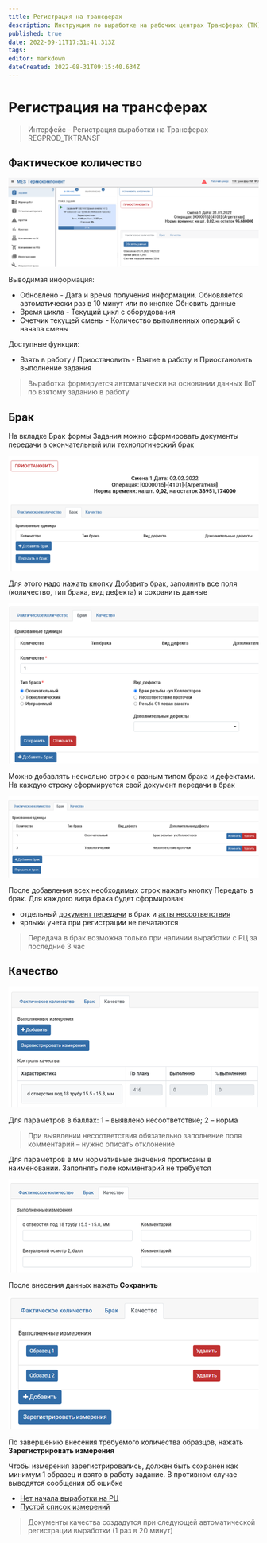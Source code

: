 ```yaml
---
title: Регистрация на трансферах
description: Инструкция по выработке на рабочих центрах Трансферах (ТК)
published: true
date: 2022-09-11T17:31:41.313Z
tags: 
editor: markdown
dateCreated: 2022-08-31T09:15:40.634Z
---
```


# Регистрация на трансферах


>Интерфейс - Регистрация выработки на Трансферах REGPROD\_TKTRANSF


## Фактическое количество

![](<../../../../assets/image (548).png>)

Выводимая информация:

* Обновлено - Дата и время получения информации. Обновляется автоматически раз в 10 минут или по кнопке Обновить данные
* Время цикла - Текущий цикл с оборудования
* Счетчик текущей смены - Количество выполненных операций с начала смены

Доступные функции:

* Взять в работу / Приостановить - Взятие в работу и Приостановить выполнение задания


>Выработка формируется автоматически на основании данных IIoT по взятому заданию в работу


## Брак

На вкладке Брак формы Задания можно сформировать документы передачи в окончательный или технологический брак

![](<../../../../assets/image (180).png>)

Для этого надо нажать кнопку Добавить брак, заполнить все поля (количество, тип брака, вид дефекта) и сохранить данные

![](<../../../../assets/image (319).png>)

Можно добавлять несколько строк с разным типом брака и дефектами. На каждую строку сформируется свой документ передачи в брак

![](<../../../../assets/image (612).png>)

После добавления всех необходимых строк нажать кнопку Передать в брак. Для каждого вида брака будет сформирован:

* отдельный [документ передачи](../../../../upravlenie-kachestvom/dokumenty-po-uchetu-kachestva/uchet-braka/peredacha-v-brak.md) в брак и [акты несоответствия](../../../../upravlenie-kachestvom/dokumenty-po-uchetu-kachestva/uchet-braka/akt-nesootvetstviya/)
* ярлыки учета при регистрации не печатаются


>Передача в брак возможна только при наличии выработки с РЦ за последние 3 час


## Качество

![](<../../../../assets/image (254).png>)

Для параметров в баллах: 1 – выявлено несоответствие; 2 – норма


>При выявлении несоответствия обязательно заполнение поля комментарий – нужно описать отклонение


Для параметров в мм нормативные значения прописаны в наименовании. Заполнять поле комментарий не требуется

![](<../../../../assets/image (255).png>)

После внесения данных нажать **Сохранить**

![](<../../../../assets/image (273).png>)

По завершению внесения требуемого количества образцов, нажать **Зарегистрировать измерения**

Чтобы измерения зарегистрировались, должен быть сохранен как минимум 1 образец и взято в работу задание. В противном случае выводятся сообщения об ошибке

* [Нет начала выработки на РЦ](../../uchet-v-prilozhenii-mes/informacionnye-soobsheniya.md#net-nachala-vyrabotki-na-rc)
* [Пустой список измерений](../../uchet-v-prilozhenii-mes/informacionnye-soobsheniya.md#pustoi-spisok-izmerenii)


>Документы качества создадутся при следующей автоматической регистрации выработки (1 раз в 20 минут)

